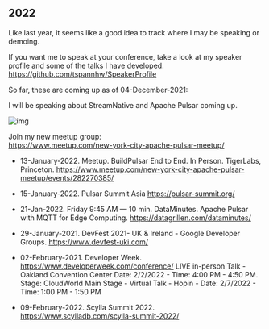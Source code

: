 ## 2022


Like last year, it seems like a good idea to track where I may be speaking or demoing.

If you want me to speak at your conference, take a look at my speaker profile and some of the talks I have developed.
https://github.com/tspannhw/SpeakerProfile

So far, these are coming up as of 04-December-2021:

I will be speaking about StreamNative and Apache Pulsar coming up.

![img](https://media-exp1.licdn.com/dms/image/sync/C5627AQFH3Jjd9y38CA/articleshare-shrink_800/0/1637719426197?e=1638975600&v=beta&t=xX5bWfaOQq3P9lyomNVmO0jN0oe3N8PSr01inPx8tPQ)

Join my new meetup group:   
https://www.meetup.com/new-york-city-apache-pulsar-meetup/

* 13-January-2022.  Meetup.  BuildPulsar End to End.  In Person.   TigerLabs, Princeton. https://www.meetup.com/new-york-city-apache-pulsar-meetup/events/282270385/

* 15-January-2022. Pulsar Summit Asia https://pulsar-summit.org/

* 21-Jan-2022.  Friday 9:45 AM — 10 min.  DataMinutes. Apache Pulsar with MQTT for Edge Computing.  https://datagrillen.com/dataminutes/

* 29-January-2021.  DevFest 2021- UK & Ireland - Google Developer Groups. https://www.devfest-uki.com/

* 02-February-2021. Developer Week. https://www.developerweek.com/conference/ LIVE in-person Talk - Oakland Convention Center Date: 2/2/2022 - Time: 4:00 PM - 4:50 PM.  Stage: CloudWorld Main Stage - Virtual Talk - Hopin - Date: 2/7/2022 - Time: 1:00 PM - 1:50 PM

* 09-February-2022.   Scylla Summit 2022.   https://www.scylladb.com/scylla-summit-2022/




